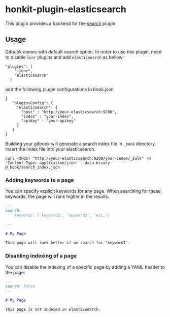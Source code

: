 # honkit-plugin-elasticsearch

This plugin provides a backend for the [search](https://github.com/GitbookIO/plugin-search) plugin.

## Usage

Gitbook comes with default search option.
In order to use this plugin, need to disable `lunr` plugins and add `elasticsearch` as bellow:

```
"plugins": [
    "-lunr",
    "elasticsearch"
  ]
```
add the following plugin configurations in book.json

```
{
   "pluginsConfig": {
     "elasticsearch": {
       "host" : "http://your-elasticsearch:9200",
       "index" : "your-index",
       "apiKey" : "your-apikey"
     }
   }
}
```

Building your gitbook will generate a search index file in `_book` directory.
Insert the index file into your elasticsearch.

```
curl -XPOST "http://your-elasticsearch:9200/your-index/_bulk" -H 'Content-Type: application/json' --data-binary @_book/search_index.json
```

### Adding keywords to a page

You can specify explicit keywords for any page. When searching for these keywords, the page will rank higher in the results.

```md
---
search:
    keywords: ['keyword1', 'keyword2', 'etc.']

---

# My Page

This page will rank better if we search for 'keyword1'.
```

### Disabling indexing of a page

You can disable the indexing of a specific page by adding a YAML header to the page:

```md
---
search: false
---

# My Page

This page is not indexed in Elasticsearch.
```

